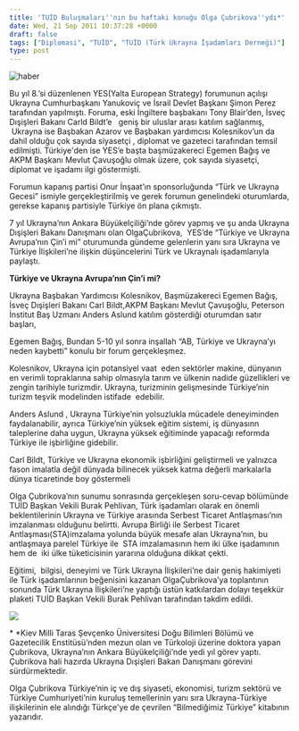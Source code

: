 ```yaml
---
title: 'TUİD Buluşmaları''nın bu haftaki konuğu Olga Çubrikova''ydı*'
date: Wed, 21 Sep 2011 10:37:28 +0000
draft: false
tags: ["Diplomasi", "TUİD", "TUİD (Türk Ukrayna İşadamları Derneği)"]
type: post
---
```




![haber](http://tuid.org.ua/images/haber/olga.jpg)

Bu yıl 8.’si düzenlenen YES(Yalta European Strategy) forumunun açılışı Ukrayna Cumhurbaşkanı Yanukoviç ve İsrail Devlet Başkanı Şimon Perez tarafından yapılmıştı. Foruma, eski İngiltere başbakanı Tony Blair’den, İsveç Dışişleri Bakanı Carld Bildt’e   geniş bir uluslar arası katılım sağlanmış,  Ukrayna ise Başbakan Azarov ve Başbakan yardımcısı Kolesnikov’un da dahil olduğu çok sayıda siyasetçi , diplomat ve gazeteci tarafından temsil edilmişti. Türkiye'den ise YES’e başta başmüzakereci Egemen Bağış ve AKPM Başkanı Mevlut Çavuşoğlu olmak üzere, çok sayıda siyasetçi, diplomat ve işadamı ilgi göstermişti.

Forumun kapanış partisi Onur İnşaat’ın sponsorluğunda “Türk ve Ukrayna Gecesi” ismiyle gerçekleştirilmiş ve gerek forumun genelindeki oturumlarda, gerekse kapanış partisiyle Türkiye ön plana çıkmıştı.

7 yıl Ukrayna’nın Ankara Büyükelçiliği’nde görev yapmış ve şu anda Ukrayna Dışişleri Bakanı Danışmanı olan OlgaÇubrikova,  YES’de “Türkiye ve Ukrayna Avrupa’nın Çin’i mi” oturumunda gündeme gelenlerin yanı sıra Ukrayna ve Türkiye İlişkileri’ne ilişkin düşüncelerini Türk ve Ukraynalı işadamlarıyla paylaştı.

**Türkiye ve Ukrayna Avrupa’nın Çin’i mi?**

Ukrayna Başbakan Yardımcısı Kolesnikov, Başmüzakereci Egemen Bağış, İsveç Dışişleri Bakanı Carl Bildt,AKPM Başkanı Mevlut Çavuşoğlu, Peterson İnstitut Baş Uzmanı Anders Aslund katılım gösterdiği oturumdan satır başları,

Egemen Bağış, Bundan 5-10 yıl sonra inşallah “AB, Türkiye ve Ukrayna’yı neden kaybetti” konulu bir forum gerçekleşmez.

Kolesnikov, Ukrayna için potansiyel vaat  eden sektörler makine, dünyanın en verimli topraklarına sahip olmasıyla tarım ve ülkenin nadide güzellikleri ve zengin tarihiyle turizmdir. Ukrayna, turizminin gelişmesinde Türkiye’nin turizm teşvik modelinden istifade  edebilir.

Anders Aslund , Ukrayna Türkiye’nin yolsuzlukla mücadele deneyiminden faydalanabilir, ayrıca Türkiye’nin yüksek eğitim sistemi, iş dünyasınn taleplerine daha uygun, Ukrayna yüksek eğitiminde yapacağı reformda Türkiye ile işbirliğine gidebilir.

Carl Bildt, Türkiye ve Ukrayna ekonomik işbirliğini geliştirmeli ve yalnızca fason imalatla değil dünyada bilinecek yüksek katma değerli markalarla dünya ticaretinde boy göstermeli

Olga Çubrikova’nın sunumu sonrasında gerçekleşen soru-cevap bölümünde TUİD Başkan Vekili Burak Pehlivan, Türk işadamları olarak en önemli beklentilerinin Ukrayna ve Türkiye arasında Serbest Ticaret Antlaşması’nın imzalanması olduğunu belirtti. Avrupa Birliği ile Serbest Ticaret Antlaşması(STA)imzalama yolunda büyük mesafe alan Ukrayna’nın, bu antlaşmaya parelel Türkiye ile  STA imzalamasının hem iki ülke işadamının hem de  iki ülke tüketicisinin yararına olduğuna dikkat çekti.

Eğitimi,  bilgisi, deneyimi ve Türk Ukrayna İlişkileri’ne dair geniş hakimiyeti ile Türk işadamlarının beğenisini kazanan OlgaÇubrikova’ya toplantının sonunda Türk Ukrayna İlişkileri’ne yaptığı üstün katkılardan dolayı teşekkür plaketi TUİD Başkan Vekili Burak Pehlivan tarafından takdim edildi.

![](http://tuid.org.ua/images/haber/DSCN0122.JPG)

\* \*Kiev Milli Taras Şevçenko Üniversitesi Doğu Bilimleri Bölümü ve Gazetecilik Enstitüsü’nden mezun olan ve Türkoloji üzerine doktora yapan Çubrikova, Ukrayna’nın Ankara Büyükelçiliği’nde yedi yıl görev yaptı. Çubrikova hali hazırda Ukrayna Dışişleri Bakan Danışmanı görevini sürdürmektedir.


Olga Çubrikova Türkiye’nin iç ve dış siyaseti, ekonomisi, turizm sektörü ve Türkiye Cumhuriyeti’nin kuruluş temellerinin yanı sıra Ukrayna-Türkiye ilişkilerinin ele alındığı Türkçe'ye de çevrilen “Bilmediğimiz Türkiye” kitabının yazarıdır.






